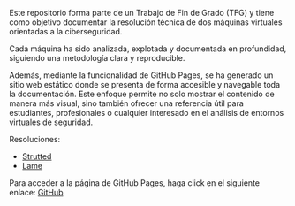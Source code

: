 Este repositorio forma parte de un Trabajo de Fin de Grado (TFG) y tiene como objetivo documentar la resolución técnica de dos máquinas virtuales orientadas a la ciberseguridad.

Cada máquina ha sido analizada, explotada y documentada en profundidad, siguiendo una metodología clara y reproducible.

Además, mediante la funcionalidad de GitHub Pages, se ha generado un sitio web estático donde se presenta de forma accesible y navegable toda la documentación. Este enfoque permite no solo mostrar el contenido de manera más visual, sino también ofrecer una referencia útil para estudiantes, profesionales o cualquier interesado en el análisis de entornos virtuales de seguridad.

Resoluciones:
- [Strutted](https://alejandromartinezmoreno.github.io/Trabajo-Fin-de-Grado/Strutted/Strutted.html)
- [Lame](https://alejandromartinezmoreno.github.io/Trabajo-Fin-de-Grado/Lame/Lame.html)

Para acceder a la página de GitHub Pages, haga click en el siguiente enlace:
[GitHub](https://alejandromartinezmoreno.github.io/Trabajo-Fin-de-Grado/)

